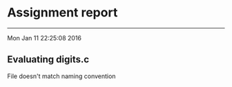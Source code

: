 # Assignment report
---
Mon Jan 11 22:25:08 2016

## Evaluating digits.c

File doesn't match naming convention


